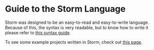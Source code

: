 # Guide to the Storm Language

Storm was designed to be an easy-to-read and easy-to-write language. Because of this, the syntax is very readable, but to know how to write it please refer to [this syntax guide](Syntax.md).

To see some example projects written in Storm, check out [this page](examples).
